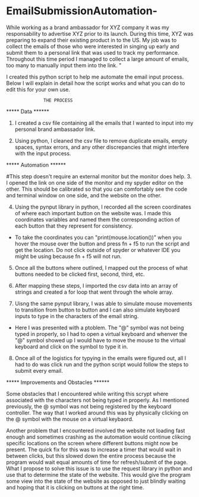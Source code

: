 # EmailSubmissionAutomation- 

While working as a brand ambassador for XYZ company it was my responsability to advertise XYZ prior to its launch. During this time, XYZ was preparing to expand their existing product in to the US. My job was to collect the emails of those who were interested in singing up early and submit them to a personal link that was used to track my performance. Throughout this time period I managed to collect a large amount of emails, too many to manually input them into the link. "

I created this python script to help me automate the email input process. Below I will explain in detail how the script works and what you can do to edit this for your own use.


                  THE PROCESS

***** Data ******

1. I created a csv file containing all the emails that I wanted to input into my personal brand ambassador link. 

2. Using python, I cleaned the csv file to remove duplicate emails, empty spaces, syntax errors, and any other discrepancies that might interfere with the input process. 

***** Automation ******

#This step doesn't require an external monitor but the monitor does help. 
3. I opened the link on one side of the monitor and my spyder editor on the other. This should be calibrated so that you can comfortably see the code and terminal window on one side, and the website on the other. 

4. Using the pynput library in python, I recorded all the screen coordinates of where each important button on the website was. I made this coordinates variables and named them the corresponding action of each button that they represent for consistency. 
  - To take the coordinates you can "print(mouse.location())" when you hover the mouse over the button and press fn + f5 to       run the script and get the location. Do not click outside of spyder or whatever IDE you might be using because fn + f5         will not run. 

5. Once all the buttons where outlined, I mapped out the process of what buttons needed to be clicked first, second, third, etc.

6. After mapping these steps, I imported the csv data into an array of strings and created a for loop that went through the whole array.

7. Uisng the same pynput library, I was able to simulate mouse movements to transition from button to button and I can also simulate keyboard inputs to type in the characters of the email string. 
  - Here I was presented with a ptoblem. The "@" symbol was not being typed in properly, so I had to open a virtual keyboard and whenver the "@" symbol showed up I would have to move the mouse to the virtual keyboard and click on the symbol to type it in. 

8. Once all of the logistics for typying in the emails were figured out, all I had to do was click run and the python script would follow the steps to submit every email. 


***** Improvements and Obstacles ******

Some obstacles that I encountered while writing this scrypt where associated with the characters not being typed in properly. As I mentioned previously, the @ symbol was not being registered by the keyboard controller. The way that I worked around this was by physically clicking on the @ symbol with the mouse on a virtual keybaord. 

Another problem that I encountered involved the website not loading fast enough and sometimes crashing as the automation would continue clikcing specific locations on the screen where different buttons might now be present. The quick fix for this was to increase a timer that would wait in between clicks, but this slowed down the entire process because the program would wait equal amounts of time for refresh/submit of the page. What I propose to solve this issue is to use the request library in python and use that to determine the state of the website. This would give the program some view into the state of the website as opposed to just blindly waiting and hoping that it is clicking on buttons at the right time. 

